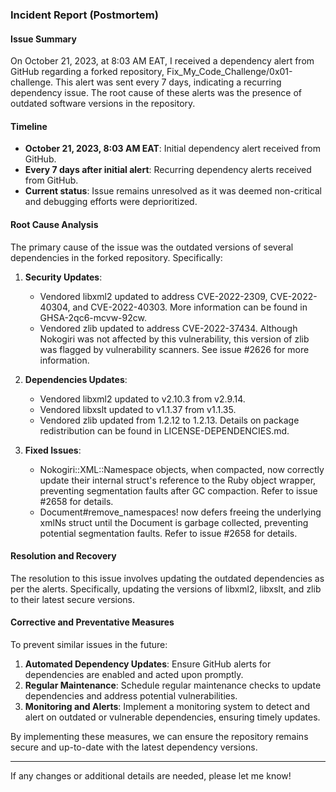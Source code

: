 ### Incident Report (Postmortem)

#### Issue Summary
On October 21, 2023, at 8:03 AM EAT, I received a dependency alert from GitHub regarding a forked repository, Fix_My_Code_Challenge/0x01-challenge. This alert was sent every 7 days, indicating a recurring dependency issue. The root cause of these alerts was the presence of outdated software versions in the repository.

#### Timeline

- **October 21, 2023, 8:03 AM EAT**: Initial dependency alert received from GitHub.
- **Every 7 days after initial alert**: Recurring dependency alerts received from GitHub.
- **Current status**: Issue remains unresolved as it was deemed non-critical and debugging efforts were deprioritized.

#### Root Cause Analysis
The primary cause of the issue was the outdated versions of several dependencies in the forked repository. Specifically:

1. **Security Updates**:
   - Vendored libxml2 updated to address CVE-2022-2309, CVE-2022-40304, and CVE-2022-40303. More information can be found in GHSA-2qc6-mcvw-92cw.
   - Vendored zlib updated to address CVE-2022-37434. Although Nokogiri was not affected by this vulnerability, this version of zlib was flagged by vulnerability scanners. See issue #2626 for more information.

2. **Dependencies Updates**:
   - Vendored libxml2 updated to v2.10.3 from v2.9.14.
   - Vendored libxslt updated to v1.1.37 from v1.1.35.
   - Vendored zlib updated from 1.2.12 to 1.2.13. Details on package redistribution can be found in LICENSE-DEPENDENCIES.md.

3. **Fixed Issues**:
   - Nokogiri::XML::Namespace objects, when compacted, now correctly update their internal struct's reference to the Ruby object wrapper, preventing segmentation faults after GC compaction. Refer to issue #2658 for details.
   - Document#remove_namespaces! now defers freeing the underlying xmlNs struct until the Document is garbage collected, preventing potential segmentation faults. Refer to issue #2658 for details.

#### Resolution and Recovery
The resolution to this issue involves updating the outdated dependencies as per the alerts. Specifically, updating the versions of libxml2, libxslt, and zlib to their latest secure versions.

#### Corrective and Preventative Measures
To prevent similar issues in the future:
1. **Automated Dependency Updates**: Ensure GitHub alerts for dependencies are enabled and acted upon promptly.
2. **Regular Maintenance**: Schedule regular maintenance checks to update dependencies and address potential vulnerabilities.
3. **Monitoring and Alerts**: Implement a monitoring system to detect and alert on outdated or vulnerable dependencies, ensuring timely updates.

By implementing these measures, we can ensure the repository remains secure and up-to-date with the latest dependency versions.

---

If any changes or additional details are needed, please let me know!
